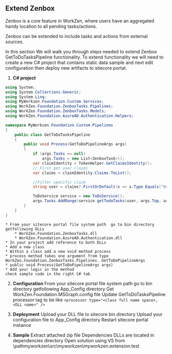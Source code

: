 ## Extend Zenbox

Zenbox is a core feature in WorkZen, where users have an aggregated handy location to all pending tasks/actions.

Zenbox can be extended to include tasks and actions from external sources.

In this section We will walk you through steps needed to extend Zenbox GetToDoTasksPipeline functionality. 
To extend functionality we will need to create a  new C# project that contains static data sample and next edit configuration then deploy new artifacts to sitecore portal.

1. **C# project**


```c#
using System;
using System.Collections.Generic;
using System.Linq;
using MyWorkzen.Foundation.Custom.Services;
using WorkZen.Foundation.ZenboxTasks.Pipelines;
using WorkZen.Foundation.ZenboxTasks.Models;
using WorkZen.Foundation.AzureAD.Authentication.Helpers;

namespace MyWorkzen.Foundation.Custom.Pipelines
{
    public class GetToDoTasksPipeline
    {
        public void Process(GetToDoPipelineArgs args)
        {
            if (args.Tasks == null)
                args.Tasks = new List<ZenboxTask>();
            var claimIdentity = TokenHelper.GetClaimsIdentity();
            // First get user claims
            var claims = claimIdentity.Claims.ToList();

            //Filter specific claim    
            string user = claims?.FirstOrDefault(x => x.Type.Equals("UserName", StringComparison.OrdinalIgnoreCase))?.Value;

            ToDoService service = new ToDoService();
            args.Tasks.AddRange(service.getTodoTasks(user, args.Top, args.Skip, args.FilterBy, args.SortBy));
        }
    }
}
```

	* From your sitecore portal file system path  go to bin directory getfollowing DLLs
		* WorkZen.Foundation.ZenboxTasks.dll
		* WorkZen.Foundation.AzureAD.Authentication.dll
	* In your project add reference to both DLLs
	* Add a new class
	* Within a class add a new void method process
	* process method takes one argument from type WorkZen.Foundation.ZenboxTasks.Pipelines. GetToDoPipelineArgs
	* public void Process(GetToDoPipelineArgs args)
	* Add your logic in the method	
	check sample code in the right C# tab

	
	

2. **Configuration**
From your sitecore portal file system path  go to bin directory getfollowing App_Config directory
Get WorkZen.Foundation.MSGraph.config file 
Update GetToDoTasksPipeline processor tag to be like
`<processor type="<class full name space>, <DLL name>" />`

3. **Deployment**
Upload your DLL file to  sitecore bin directory
Upload your configuration file to App_Config directory
Restart sitecore portal instance

4. **Sample**
Extract attached zip file
Dependencies DLLs are located in dependencies directory
Open solution using VS from <extractedfolder>\pathmyworkzen\src\myworkzen\myworkzen.extension.test  